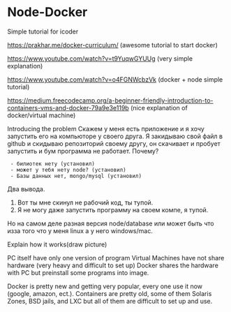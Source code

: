 # Node-Docker
Simple tutorial for icoder

https://prakhar.me/docker-curriculum/ (awesome tutorial to start docker)

https://www.youtube.com/watch?v=t9YuqwGYUUg (very simple explanation)

https://www.youtube.com/watch?v=o4FGNWcbzVk (docker + node simple tutorial)

https://medium.freecodecamp.org/a-beginner-friendly-introduction-to-containers-vms-and-docker-79a9e3e119b (nice explanation of docker/virtual machine)

Introducing the problem
Скажем у меня есть приложение и я хочу запустить его на компьюторе у своего друга.
Я закидываю свой файл в github и скидываю репозиторий своему другу, он скачивает и пробует запустить и бум программа не работает. Почему?

     - билиотек нету (установил)
     - может у тебя нету node? (установил)
     - Базы данных нет, mongo/mysql (установил)

Два вывода.
1) Вот ты мне скинул не рабочий код, ты тупой.
2) Я не могу даже запустить программу на своем компе, я тупой.

Но на самом деле разная версия node/database или может быть что изза того что у меня linux а у него windows/mac.

Explain how it works(draw picture)

PC itself have only one version of program
Virtual Machines have not share hardware (very heavy and difficult to set up)
Docker shares the hardware with PC but preinstall some programs into image.

Docker is pretty new and getting very popular, every one use it now (google, amazon, ect.). Containers are pretty old, some of them Solaris Zones, BSD jails, and LXC  but all of them are difficult to set up and use.
